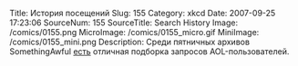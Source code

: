Title: История посещений 
Slug: 155 
Category: xkcd 
Date: 2007-09-25 17:23:06 
SourceNum: 155 
SourceTitle: Search History 
Image: /comics/0155.png 
MicroImage: /comics/0155_micro.gif 
MiniImage: /comics/0155_mini.png 
Description: Среди пятничных архивов SomethingAwful <a href="http://www.somethingawful.com/d/weekend-web/aol-search-log.php">есть</a> отличная подборка запросов AOL-пользователей. 

